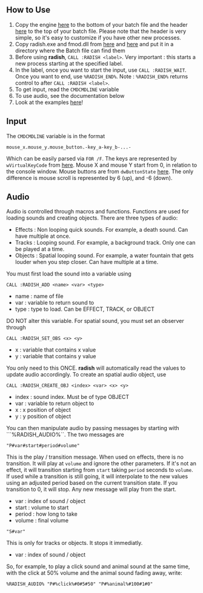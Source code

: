 ## How to Use

1. Copy the engine [here](../bin/engine.bat) to the bottom of your batch file and the header [here](../bin/header.bat) to the top of your batch file. Please note that the header is very simple, so it's easy to customize if you have other new processes.
2. Copy radish.exe and fmod.dll from [here](../bin/radish.exe) and [here](../bin/fmod.dll) and put it in a directory where the Batch file can find them
3. Before using **radish**, ```CALL :RADISH <label>```. Very important : this starts a new process starting at the specified label.
4. In the label, once you want to start the input, use ```CALL :RADISH_WAIT```. Once you want to end, use ```%RADISH_END%```. Note : ```%RADISH_END%``` returns control to after ```CALL :RADISH <label>```.
5. To get input, read the ```CMDCMDLINE``` variable
6. To use audio, see the documentation below
7. Look at the examples [here](../ex)!

## Input

The ```CMDCMDLINE``` variable is in the format

```
mouse_x.mouse_y.mouse_button.-key_a-key_b-...-
```

Which can be easily parsed via ```FOR /F```. The keys are represented by ```wVirtualKeyCode``` from [here](https://learn.microsoft.com/en-us/windows/console/key-event-record-str). Mouse X and mouse Y start from 0, in relation to the console window. Mouse buttons are from ```dwButtonState``` [here](https://learn.microsoft.com/en-us/windows/console/mouse-event-record-str). The only difference is mouse scroll is represented by 6 (up), and -6 (down).

## Audio

Audio is controlled through macros and functions. Functions are used for loading sounds and creating objects. There are three types of audio:

* Effects : Non looping quick sounds. For example, a death sound. Can have multiple at once.
* Tracks : Looping sound. For example, a background track. Only one can be played at a time.
* Objects : Spatial looping sound. For example, a water fountain that gets louder when you step closer. Can have multiple at a time.

You must first load the sound into a variable using

```
CALL :RADISH_ADD <name> <var> <type>
```

* name : name of file
* var : variable to return sound to
* type : type to load. Can be EFFECT, TRACK, or OBJECT

DO NOT alter this variable. For spatial sound, you must set an observer through

```
CALL :RADISH_SET_OBS <x> <y>
```

* x : variable that contains x value
* y : variable that contains y value

You only need to this ONCE. **radish** will automatically read the values to update audio accordingly. To create an spatial audio object, use

```
CALL :RADISH_CREATE_OBJ <index> <var> <x> <y>
```

* index : sound index. Must be of type OBJECT
* var : variable to return object to
* x : x position of object
* y : y position of object

You can then manipulate audio by passing messages by starting with ```%RADISH_AUDIO%``. The two messages are

```
"P#var#start#period#volume"
```

This is the play / transition message. When used on effects, there is no transition. It will play at ```volume``` and ignore the other parameters. If it's not an effect, it will transition starting from ```start``` taking ```period``` seconds to ```volume```. If used while a transition is still going, it will interpolate to the new values using an adjusted period based on the current transition state. If you transition to 0, it will stop. Any new message will play from the start.

* var : index of sound / object
* start : volume to start
* period : how long to take
* volume : final volume

```
"S#var"
```

This is only for tracks or objects. It stops it immediatly.

* var : index of sound / object


So, for example, to play a click sound and animal sound at the same time, with the click at 50% volume and the animal sound fading away, write:

```
%RADISH_AUDIO% "P#%click%#0#5#50" "P#%animal%#100#1#0"
```